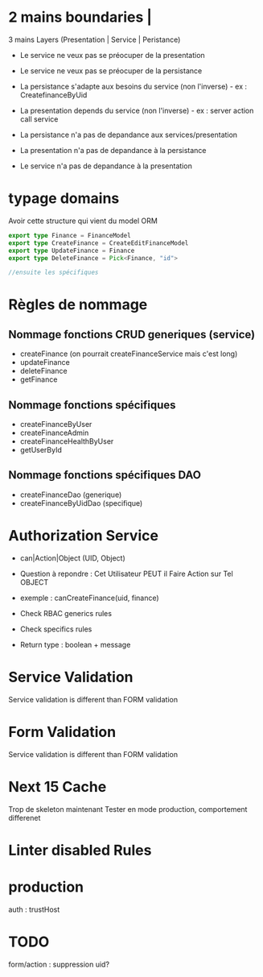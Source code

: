 # 2 mains boundaries |

3 mains Layers (Presentation | Service | Peristance)

- Le service ne veux pas se préocuper de la presentation
- Le service ne veux pas se préocuper de la persistance

- La persistance s'adapte aux besoins du service (non l'inverse) - ex : CreatefinanceByUid
- La presentation depends du service (non l'inverse) - ex : server action call service

- La persistance n'a pas de depandance aux services/presentation
- La presentation n'a pas de depandance à la persistance
- Le service n'a pas de depandance à la presentation

# typage domains

Avoir cette structure qui vient du model ORM

```typescript
export type Finance = FinanceModel
export type CreateFinance = CreateEditFinanceModel
export type UpdateFinance = Finance
export type DeleteFinance = Pick<Finance, "id">

//ensuite les spécifiques
```

# Règles de nommage

## Nommage fonctions CRUD generiques (service)

- createFinance (on pourrait createFinanceService mais c'est long)
- updateFinance
- deleteFinance
- getFinance

## Nommage fonctions spécifiques

- createFinanceByUser
- createFinanceAdmin
- createFinanceHealthByUser
- getUserById

## Nommage fonctions spécifiques DAO

- createFinanceDao (generique)
- createFinanceByUidDao (specifique)

# Authorization Service

- can|Action|Object (UID, Object)
- Question à repondre : Cet Utilisateur PEUT il Faire Action sur Tel OBJECT
- exemple : canCreateFinance(uid, finance)

- Check RBAC generics rules
- Check specifics rules
- Return type : boolean + message

# Service Validation

Service validation is different than FORM validation

# Form Validation

Service validation is different than FORM validation

# Next 15 Cache

Trop de skeleton maintenant
Tester en mode production, comportement differenet

# Linter disabled Rules

# production

auth : trustHost

# TODO

form/action : suppression uid?
